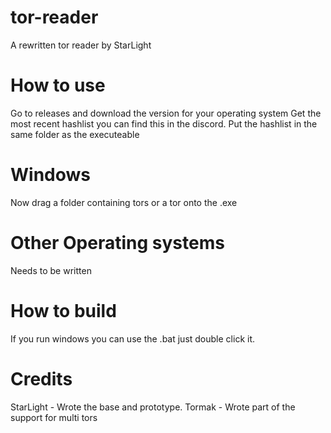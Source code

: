 # tor-reader
A rewritten tor reader by StarLight



# How to use
Go to releases and download the version for your operating system
Get the most recent hashlist you can find this in the discord.
Put the hashlist in the same folder as the executeable

# Windows
  Now drag a folder containing tors or a tor onto the .exe
  
# Other Operating systems
  Needs to be written



# How to build
 If you run windows you can use the .bat just double click it.
 
 
 
 # Credits
 StarLight - Wrote the base and prototype.
 Tormak - Wrote part of the support for multi tors
